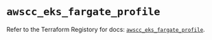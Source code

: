 # `awscc_eks_fargate_profile`

Refer to the Terraform Registory for docs: [`awscc_eks_fargate_profile`](https://registry.terraform.io/providers/hashicorp/awscc/0.70.0/docs/resources/eks_fargate_profile).
